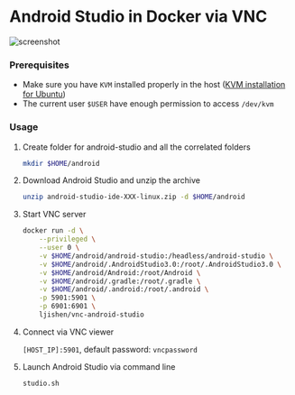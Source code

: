 # Android Studio in Docker via VNC

![screenshot](https://user-images.githubusercontent.com/468515/33925524-0b38012c-df8f-11e7-950a-8b3cfaf495fc.png)


### Prerequisites

- Make sure you have `KVM` installed properly in the host ([KVM installation for Ubuntu](https://help.ubuntu.com/community/KVM/Installation))
- The current user `$USER` have enough permission to access `/dev/kvm`

### Usage

1. Create folder for android-studio and all the correlated folders

   ```bash
   mkdir $HOME/android
   ```

2. Download Android Studio and unzip the archive

   ```bash
   unzip android-studio-ide-XXX-linux.zip -d $HOME/android
   ```

3. Start VNC server

   ```bash
   docker run -d \
       --privileged \
       --user 0 \
       -v $HOME/android/android-studio:/headless/android-studio \
       -v $HOME/android/.AndroidStudio3.0:/root/.AndroidStudio3.0 \
       -v $HOME/android/Android:/root/Android \
       -v $HOME/android/.gradle:/root/.gradle \
       -v $HOME/android/.android:/root/.android \
       -p 5901:5901 \
       -p 6901:6901 \
       ljishen/vnc-android-studio
   ```

4. Connect via VNC viewer

   `[HOST_IP]:5901`, default password: `vncpassword`

5. Launch Android Studio via command line

   ```bash
   studio.sh
   ```
